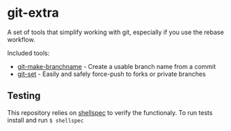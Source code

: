 # git-extra

A set of tools that simplify working with git, especially if you use the rebase
workflow.

Included tools:
* [git-make-branchname] - Create a usable branch name from a commit
* [git-set] - Easily and safely force-push to forks or private branches

[git-make-branchname]: docs/git-make-branchname.md
[git-set]: docs/git-set.md

## Testing

This repository relies on [shellspec] to verify the functionaly. To run tests
install and run `$ shellspec`

[shellspec]: https://github.com/shellspec/shellspec
